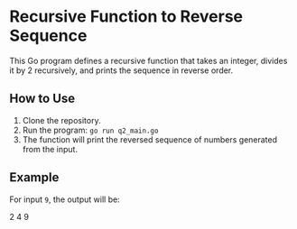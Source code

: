 # Recursive Function to Reverse Sequence

This Go program defines a recursive function that takes an integer, divides it by 2 recursively, and prints the sequence in reverse order.

## How to Use

1. Clone the repository.
2. Run the program: `go run q2_main.go`
3. The function will print the reversed sequence of numbers generated from the input.

## Example

For input `9`, the output will be:

2 
4
9